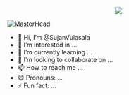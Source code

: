 

<p align="center">
  <img src="https://readme-typing-svg.demolab.com/?lines=Hi!+I+am+kishor&font=Fira%20Code&center=true&width=380&height=50&duration=4000&pause=1000">
</p>


![MasterHead](https://user-images.githubusercontent.com/74038190/225813708-98b745f2-7d22-48cf-9150-083f1b00d6c9.gif)


- 👋 Hi, I’m @SujanVulasala
- 👀 I’m interested in ...
- 🌱 I’m currently learning ...
- 💞️ I’m looking to collaborate on ...
- 📫 How to reach me ...
- 😄 Pronouns: ...
- ⚡ Fun fact: ...

<!---
SujanVulasala/SujanVulasala is a ✨ special ✨ repository because its `README.md` (this file) appears on your GitHub profile.
You can click the Preview link to take a look at your changes.
--->
